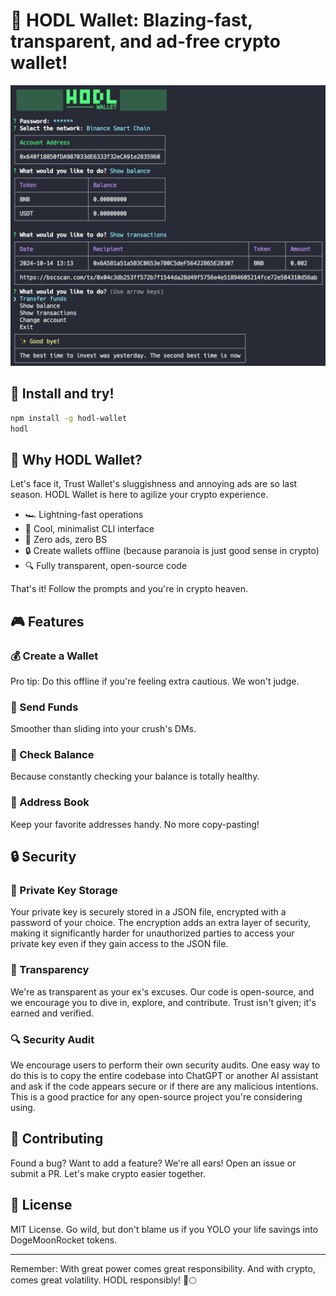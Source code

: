 # 🧊 HODL Wallet: Blazing-fast, transparent, and ad-free crypto wallet!

![HODL Wallet](https://raw.githubusercontent.com/clasen/HODL/refs/heads/master/example.jpg)

## 🚀 Install and try!

```bash
npm install -g hodl-wallet
hodl
```

## 🚀 Why HODL Wallet?

Let's face it, Trust Wallet's sluggishness and annoying ads are so last season. HODL Wallet is here to agilize your crypto experience.

- 🏎️ Lightning-fast operations
- 🧊 Cool, minimalist CLI interface
- 🚫 Zero ads, zero BS
- 🔒 Create wallets offline (because paranoia is just good sense in crypto)
- 🔍 Fully transparent, open-source code

That's it! Follow the prompts and you're in crypto heaven.

## 🎮 Features

### 💰 Create a Wallet

Pro tip: Do this offline if you're feeling extra cautious. We won't judge.

### 💸 Send Funds

Smoother than sliding into your crush's DMs.

### 👀 Check Balance

Because constantly checking your balance is totally healthy.

### 📘 Address Book

Keep your favorite addresses handy. No more copy-pasting!

## 🔒 Security

### 🔑 Private Key Storage

Your private key is securely stored in a JSON file, encrypted with a password of your choice. The encryption adds an extra layer of security, making it significantly harder for unauthorized parties to access your private key even if they gain access to the JSON file.

### 🔬 Transparency

We're as transparent as your ex's excuses. Our code is open-source, and we encourage you to dive in, explore, and contribute. Trust isn't given; it's earned and verified.

### 🔍 Security Audit

We encourage users to perform their own security audits. One easy way to do this is to copy the entire codebase into ChatGPT or another AI assistant and ask if the code appears secure or if there are any malicious intentions. This is a good practice for any open-source project you're considering using.

## 🤝 Contributing

Found a bug? Want to add a feature? We're all ears! Open an issue or submit a PR. Let's make crypto easier together.

## 📜 License

MIT License. Go wild, but don't blame us if you YOLO your life savings into DogeMoonRocket tokens.

---

Remember: With great power comes great responsibility. And with crypto, comes great volatility. HODL responsibly! 🚀🌕
